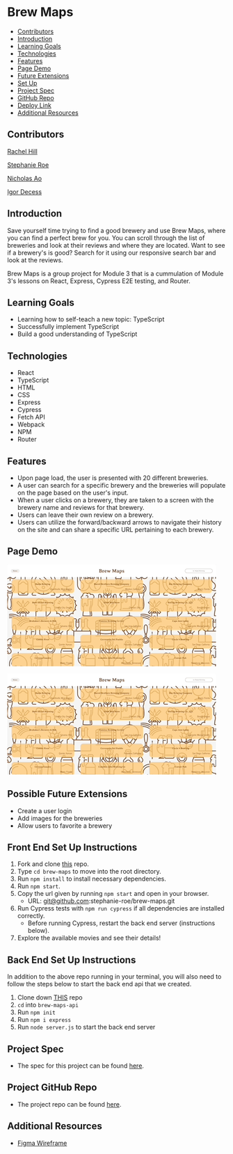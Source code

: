 # Brew Maps

- [Contributors](#contributors)
- [Introduction](#introduction)
- [Learning Goals](#learning-goals)
- [Technologies](#technologies)
- [Features](#features)
- [Page Demo](#page-demo)
- [Future Extensions](#possible-future-extensions)
- [Set Up](#set-up)
- [Project Spec](#project-spec)
- [GitHub Repo](#github-repo)
- [Deploy Link](#deploy-link)
- [Additional Resources](#additional-resources)

## Contributors

[Rachel Hill](https://github.com/rachellhill)

[Stephanie Roe](https://github.com/stephanie-roe)

[Nicholas Ao](https://github.com/aominhlong)

[Igor Decess](https://github.com/userigorgithub)


## Introduction
Save yourself time trying to find a good brewery and use Brew Maps, where you can find a perfect brew for you. You can scroll through the list of breweries and look at their reviews and where they are located. Want to see if a brewery's is good? Search for it using our responsive search bar and look at the reviews. 

Brew Maps is a group project for Module 3 that is a cummulation of Module 3's lessons on React, Express, Cypress E2E testing, and Router. 


## Learning Goals
- Learning how to self-teach a new topic: TypeScript 
- Successfully implement TypeScript 
- Build a good understanding of TypeScript


## Technologies
  - React
  - TypeScript
  - HTML
  - CSS
  - Express
  - Cypress
  - Fetch API
  - Webpack
  - NPM
  - Router


## Features
- Upon page load, the user is presented with 20 different breweries.
- A user can search for a specific brewery and the breweries will populate on the page based on the user's input.
- When a user clicks on a brewery, they are taken to a screen with the brewery name and reviews for that brewery.
- Users can leave their own review on a brewery.
- Users can utilize the forward/backward arrows to navigate their history on the site and can share a specific URL pertaining to each brewery.


## Page Demo
![home search gif](./src/Styles/assets/home-search.gif)

![add reviews](./src/Styles/assets/add-reviews.gif)

## Possible Future Extensions
- Create a user login
- Add images for the breweries
- Allow users to favorite a brewery


## Front End Set Up Instructions
1. Fork and clone [this](https://github.com/stephanie-roe/brew-maps/tree/main) repo.
3. Type `cd brew-maps` to move into the root directory.
4. Run `npm install` to install necessary dependencies.
5. Run `npm start`.
6. Copy the url given by running `npm start` and open in your browser.
    - URL: git@github.com:stephanie-roe/brew-maps.git
7. Run Cypress tests with `npm run cypress` if all dependencies are installed correctly.
    - Before running Cypress, restart the back end server (instructions below). 
8. Explore the available movies and see their details!

## Back End Set Up Instructions
In addition to the above repo running in your terminal, you will also need to follow the steps below to start the back end api that we created.
1. Clone down [THIS](https://github.com/stephanie-roe/brew-maps-api) repo
2. `cd` into `brew-maps-api`
3. Run `npm init`
4. Run `npm i express`
5. Run `node server.js` to start the back end server

## Project Spec
- The spec for this project can be found [here](https://frontend.turing.edu/projects/module-3/stretch.html).


## Project GitHub Repo
- The project repo can be found [here](https://github.com/stephanie-roe/brew-maps).

## Additional Resources
- [Figma Wireframe](https://www.figma.com/files/project/57626021/Team-project?fuid=1093972038475391888)
